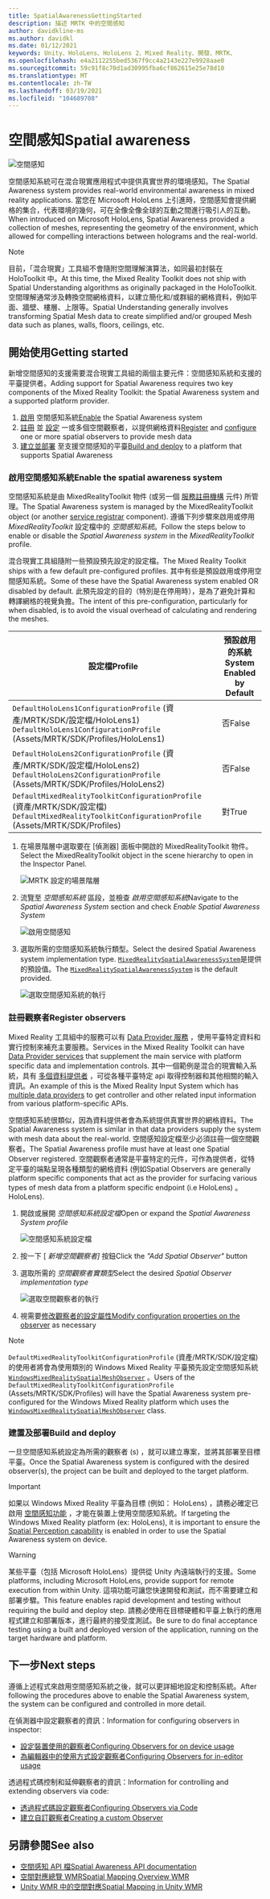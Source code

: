 ```yaml
---
title: SpatialAwarenessGettingStarted
description: 描述 MRTK 中的空間感知
author: davidkline-ms
ms.author: davidkl
ms.date: 01/12/2021
keywords: Unity、HoloLens、HoloLens 2、Mixed Reality、開發、MRTK、
ms.openlocfilehash: e4a2112255bed5367f9cc4a2143e227e9928aae0
ms.sourcegitcommit: 59c91f8c70d1ad30995fba6cf862615e25e78d10
ms.translationtype: MT
ms.contentlocale: zh-TW
ms.lasthandoff: 03/19/2021
ms.locfileid: "104689708"
---
```

# <a name="spatial-awareness"></a><span data-ttu-id="43d6f-104">空間感知</span><span class="sxs-lookup"><span data-stu-id="43d6f-104">Spatial awareness</span></span>

![空間感知](../Images/SpatialAwareness/MRTK_SpatialAwareness_Main.png)

<span data-ttu-id="43d6f-106">空間感知系統可在混合現實應用程式中提供真實世界的環境感知。</span><span class="sxs-lookup"><span data-stu-id="43d6f-106">The Spatial Awareness system provides real-world environmental awareness in mixed reality applications.</span></span> <span data-ttu-id="43d6f-107">當您在 Microsoft HoloLens 上引進時，空間感知會提供網格的集合，代表環境的幾何，可在全像全像全球的互動之間進行吸引人的互動。</span><span class="sxs-lookup"><span data-stu-id="43d6f-107">When introduced on Microsoft HoloLens, Spatial Awareness provided a collection of meshes, representing the geometry of the environment, which allowed for compelling interactions between holograms and the real-world.</span></span>

> [!NOTE]
> <span data-ttu-id="43d6f-108">目前，「混合現實」工具組不會隨附空間理解演算法，如同最初封裝在 HoloToolkit 中。</span><span class="sxs-lookup"><span data-stu-id="43d6f-108">At this time, the Mixed Reality Toolkit does not ship with Spatial Understanding algorithms as originally packaged in the HoloToolkit.</span></span> <span data-ttu-id="43d6f-109">空間理解通常涉及轉換空間網格資料，以建立簡化和/或群組的網格資料，例如平面、牆壁、樓層、上限等。</span><span class="sxs-lookup"><span data-stu-id="43d6f-109">Spatial Understanding generally involves transforming Spatial Mesh data to create simplified and/or grouped Mesh data such as planes, walls, floors, ceilings, etc.</span></span>

## <a name="getting-started"></a><span data-ttu-id="43d6f-110">開始使用</span><span class="sxs-lookup"><span data-stu-id="43d6f-110">Getting started</span></span>

<span data-ttu-id="43d6f-111">新增空間感知的支援需要混合現實工具組的兩個主要元件：空間感知系統和支援的平臺提供者。</span><span class="sxs-lookup"><span data-stu-id="43d6f-111">Adding support for Spatial Awareness requires two key components of the Mixed Reality Toolkit: the Spatial Awareness system and a supported platform provider.</span></span>

1. <span data-ttu-id="43d6f-112">[啟用](#enable-the-spatial-awareness-system) 空間感知系統</span><span class="sxs-lookup"><span data-stu-id="43d6f-112">[Enable](#enable-the-spatial-awareness-system) the Spatial Awareness system</span></span>
2. <span data-ttu-id="43d6f-113">[註冊](#register-observers) 並 [設定](ConfiguringSpatialAwarenessMeshObserver.md) 一或多個空間觀察者，以提供網格資料</span><span class="sxs-lookup"><span data-stu-id="43d6f-113">[Register](#register-observers) and [configure](ConfiguringSpatialAwarenessMeshObserver.md) one or more spatial observers to provide mesh data</span></span>
3. <span data-ttu-id="43d6f-114">[建立並部署](#build-and-deploy) 至支援空間感知的平臺</span><span class="sxs-lookup"><span data-stu-id="43d6f-114">[Build and deploy](#build-and-deploy) to a platform that supports Spatial Awareness</span></span>

### <a name="enable-the-spatial-awareness-system"></a><span data-ttu-id="43d6f-115">啟用空間感知系統</span><span class="sxs-lookup"><span data-stu-id="43d6f-115">Enable the spatial awareness system</span></span>

<span data-ttu-id="43d6f-116">空間感知系統是由 MixedRealityToolkit 物件 (或另一個 [服務註冊機構](xref:Microsoft.MixedReality.Toolkit.IMixedRealityServiceRegistrar) 元件) 所管理。</span><span class="sxs-lookup"><span data-stu-id="43d6f-116">The Spatial Awareness system is managed by the MixedRealityToolkit object (or another [service registrar](xref:Microsoft.MixedReality.Toolkit.IMixedRealityServiceRegistrar) component).</span></span> <span data-ttu-id="43d6f-117">遵循下列步驟來啟用或停用 *MixedRealityToolkit* 設定檔中的 *空間感知系統*。</span><span class="sxs-lookup"><span data-stu-id="43d6f-117">Follow the steps below to enable or disable the *Spatial Awareness system* in the *MixedRealityToolkit* profile.</span></span>

<span data-ttu-id="43d6f-118">混合現實工具組隨附一些預設預先設定的設定檔。</span><span class="sxs-lookup"><span data-stu-id="43d6f-118">The Mixed Reality Toolkit ships with a few default pre-configured profiles.</span></span> <span data-ttu-id="43d6f-119">其中有些是預設啟用或停用空間感知系統。</span><span class="sxs-lookup"><span data-stu-id="43d6f-119">Some of these have the Spatial Awareness system enabled OR disabled by default.</span></span> <span data-ttu-id="43d6f-120">此預先設定的目的（特別是在停用時），是為了避免計算和轉譯網格的視覺負擔。</span><span class="sxs-lookup"><span data-stu-id="43d6f-120">The intent of this pre-configuration, particularly for when disabled, is to avoid the visual overhead of calculating and rendering the meshes.</span></span>

| <span data-ttu-id="43d6f-121">設定檔</span><span class="sxs-lookup"><span data-stu-id="43d6f-121">Profile</span></span> | <span data-ttu-id="43d6f-122">預設啟用的系統</span><span class="sxs-lookup"><span data-stu-id="43d6f-122">System Enabled by Default</span></span> |
| --- | --- |
| <span data-ttu-id="43d6f-123">`DefaultHoloLens1ConfigurationProfile` (資產/MRTK/SDK/設定檔/HoloLens1) </span><span class="sxs-lookup"><span data-stu-id="43d6f-123">`DefaultHoloLens1ConfigurationProfile` (Assets/MRTK/SDK/Profiles/HoloLens1)</span></span> | <span data-ttu-id="43d6f-124">否</span><span class="sxs-lookup"><span data-stu-id="43d6f-124">False</span></span> |
| <span data-ttu-id="43d6f-125">`DefaultHoloLens2ConfigurationProfile` (資產/MRTK/SDK/設定檔/HoloLens2) </span><span class="sxs-lookup"><span data-stu-id="43d6f-125">`DefaultHoloLens2ConfigurationProfile` (Assets/MRTK/SDK/Profiles/HoloLens2)</span></span> | <span data-ttu-id="43d6f-126">否</span><span class="sxs-lookup"><span data-stu-id="43d6f-126">False</span></span> |
| <span data-ttu-id="43d6f-127">`DefaultMixedRealityToolkitConfigurationProfile` (資產/MRTK/SDK/設定檔) </span><span class="sxs-lookup"><span data-stu-id="43d6f-127">`DefaultMixedRealityToolkitConfigurationProfile` (Assets/MRTK/SDK/Profiles)</span></span> | <span data-ttu-id="43d6f-128">對</span><span class="sxs-lookup"><span data-stu-id="43d6f-128">True</span></span> |

1. <span data-ttu-id="43d6f-129">在場景階層中選取要在 [偵測器] 面板中開啟的 MixedRealityToolkit 物件。</span><span class="sxs-lookup"><span data-stu-id="43d6f-129">Select the MixedRealityToolkit object in the scene hierarchy to open in the Inspector Panel.</span></span>

    ![MRTK 設定的場景階層](../Images/MRTK_ConfiguredHierarchy.png)

1. <span data-ttu-id="43d6f-131">流覽至 *空間感知系統* 區段，並檢查 *啟用空間感知系統*</span><span class="sxs-lookup"><span data-stu-id="43d6f-131">Navigate to the *Spatial Awareness System* section and check *Enable Spatial Awareness System*</span></span>

    ![啟用空間感知](../Images/SpatialAwareness/MRTKConfig_SpatialAwareness.png)

1. <span data-ttu-id="43d6f-133">選取所需的空間感知系統執行類型。</span><span class="sxs-lookup"><span data-stu-id="43d6f-133">Select the desired Spatial Awareness system implementation type.</span></span> <span data-ttu-id="43d6f-134">[`MixedRealitySpatialAwarenessSystem`](xref:Microsoft.MixedReality.Toolkit.SpatialAwareness.MixedRealitySpatialAwarenessSystem)是提供的預設值。</span><span class="sxs-lookup"><span data-stu-id="43d6f-134">The [`MixedRealitySpatialAwarenessSystem`](xref:Microsoft.MixedReality.Toolkit.SpatialAwareness.MixedRealitySpatialAwarenessSystem) is the default provided.</span></span>

    ![選取空間感知系統的執行](../Images/SpatialAwareness/SpatialAwarenessSelectSystemType.png)

### <a name="register-observers"></a><span data-ttu-id="43d6f-136">註冊觀察者</span><span class="sxs-lookup"><span data-stu-id="43d6f-136">Register observers</span></span>

<span data-ttu-id="43d6f-137">Mixed Reality 工具組中的服務可以有 [Data Provider 服務](../../architecture/SystemsExtensionsProviders.md) ，使用平臺特定資料和實行控制來補充主要服務。</span><span class="sxs-lookup"><span data-stu-id="43d6f-137">Services in the Mixed Reality Toolkit can have [Data Provider services](../../architecture/SystemsExtensionsProviders.md) that supplement the main service with platform specific data and implementation controls.</span></span> <span data-ttu-id="43d6f-138">其中一個範例是混合的現實輸入系統，具有 [多個資料提供者](../Input/InputProviders.md) ，可從各種平臺特定 api 取得控制器和其他相關的輸入資訊。</span><span class="sxs-lookup"><span data-stu-id="43d6f-138">An example of this is the Mixed Reality Input System which has [multiple data providers](../Input/InputProviders.md) to get controller and other related input information from various platform-specific APIs.</span></span>

<span data-ttu-id="43d6f-139">空間感知系統很類似，因為資料提供者會為系統提供真實世界的網格資料。</span><span class="sxs-lookup"><span data-stu-id="43d6f-139">The Spatial Awareness system is similar in that data providers supply the system with mesh data about the real-world.</span></span> <span data-ttu-id="43d6f-140">空間感知設定檔至少必須註冊一個空間觀察者。</span><span class="sxs-lookup"><span data-stu-id="43d6f-140">The Spatial Awareness profile must have at least one Spatial Observer registered.</span></span> <span data-ttu-id="43d6f-141">空間觀察者通常是平臺特定的元件，可作為提供者，從特定平臺的端點呈現各種類型的網格資料 (例如</span><span class="sxs-lookup"><span data-stu-id="43d6f-141">Spatial Observers are generally platform specific components that act as the provider for surfacing various types of mesh data from a platform specific endpoint (i.e</span></span> <span data-ttu-id="43d6f-142">HoloLens) 。</span><span class="sxs-lookup"><span data-stu-id="43d6f-142">HoloLens).</span></span>

1. <span data-ttu-id="43d6f-143">開啟或展開 *空間感知系統設定檔*</span><span class="sxs-lookup"><span data-stu-id="43d6f-143">Open or expand the *Spatial Awareness System profile*</span></span>

    ![空間感知系統設定檔](../Images/SpatialAwareness/SpatialAwarenessProfile.png)

1. <span data-ttu-id="43d6f-145">按一下 [ *新增空間觀察者]* 按鈕</span><span class="sxs-lookup"><span data-stu-id="43d6f-145">Click the *"Add Spatial Observer"* button</span></span>
1. <span data-ttu-id="43d6f-146">選取所需的 *空間觀察者實類型*</span><span class="sxs-lookup"><span data-stu-id="43d6f-146">Select the desired *Spatial Observer implementation type*</span></span>

    ![選取空間觀察者的執行](../Images/SpatialAwareness/SpatialAwarenessSelectObserver.png)

1. <span data-ttu-id="43d6f-148">視需要[修改觀察者的設定屬性](ConfiguringSpatialAwarenessMeshObserver.md)</span><span class="sxs-lookup"><span data-stu-id="43d6f-148">[Modify configuration properties on the observer](ConfiguringSpatialAwarenessMeshObserver.md) as necessary</span></span>

> [!NOTE]
> <span data-ttu-id="43d6f-149">`DefaultMixedRealityToolkitConfigurationProfile` (資產/MRTK/SDK/設定檔) 的使用者將會為使用類別的 Windows Mixed Reality 平臺預先設定空間感知系統 [`WindowsMixedRealitySpatialMeshObserver`](xref:Microsoft.MixedReality.Toolkit.WindowsMixedReality.SpatialAwareness.WindowsMixedRealitySpatialMeshObserver) 。</span><span class="sxs-lookup"><span data-stu-id="43d6f-149">Users of the `DefaultMixedRealityToolkitConfigurationProfile` (Assets/MRTK/SDK/Profiles) will have the Spatial Awareness system pre-configured for the Windows Mixed Reality platform which uses the [`WindowsMixedRealitySpatialMeshObserver`](xref:Microsoft.MixedReality.Toolkit.WindowsMixedReality.SpatialAwareness.WindowsMixedRealitySpatialMeshObserver) class.</span></span>

### <a name="build-and-deploy"></a><span data-ttu-id="43d6f-150">建置及部署</span><span class="sxs-lookup"><span data-stu-id="43d6f-150">Build and deploy</span></span>

<span data-ttu-id="43d6f-151">一旦空間感知系統設定為所需的觀察者 (s) ，就可以建立專案，並將其部署至目標平臺。</span><span class="sxs-lookup"><span data-stu-id="43d6f-151">Once the Spatial Awareness system is configured with the desired observer(s), the project can be built and deployed to the target platform.</span></span>

> [!IMPORTANT]
> <span data-ttu-id="43d6f-152">如果以 Windows Mixed Reality 平臺為目標 (例如： HoloLens) ，請務必確定已啟用 [空間感知功能](https://docs.microsoft.com/windows/mixed-reality/spatial-mapping-in-unity) ，才能在裝置上使用空間感知系統。</span><span class="sxs-lookup"><span data-stu-id="43d6f-152">If targeting the Windows Mixed Reality platform (ex: HoloLens), it is important to ensure the [Spatial Perception capability](https://docs.microsoft.com/windows/mixed-reality/spatial-mapping-in-unity) is enabled in order to use the Spatial Awareness system on device.</span></span>

> [!WARNING]
> <span data-ttu-id="43d6f-153">某些平臺（包括 Microsoft HoloLens）提供從 Unity 內遠端執行的支援。</span><span class="sxs-lookup"><span data-stu-id="43d6f-153">Some platforms, including Microsoft HoloLens, provide support for remote execution from within Unity.</span></span> <span data-ttu-id="43d6f-154">這項功能可讓您快速開發和測試，而不需要建立和部署步驟。</span><span class="sxs-lookup"><span data-stu-id="43d6f-154">This feature enables rapid development and testing without requiring the build and deploy step.</span></span> <span data-ttu-id="43d6f-155">請務必使用在目標硬體和平臺上執行的應用程式建立和部署版本，進行最終的接受度測試。</span><span class="sxs-lookup"><span data-stu-id="43d6f-155">Be sure to do final acceptance testing using a built and deployed version of the application, running on the target hardware and platform.</span></span>

## <a name="next-steps"></a><span data-ttu-id="43d6f-156">下一步</span><span class="sxs-lookup"><span data-stu-id="43d6f-156">Next steps</span></span>

<span data-ttu-id="43d6f-157">遵循上述程式來啟用空間感知系統之後，就可以更詳細地設定和控制系統。</span><span class="sxs-lookup"><span data-stu-id="43d6f-157">After following the procedures above to enable the Spatial Awareness system, the system can be configured and controlled in more detail.</span></span>

<span data-ttu-id="43d6f-158">在偵測器中設定觀察者的資訊：</span><span class="sxs-lookup"><span data-stu-id="43d6f-158">Information for configuring observers in inspector:</span></span>

- [<span data-ttu-id="43d6f-159">設定裝置使用的觀察者</span><span class="sxs-lookup"><span data-stu-id="43d6f-159">Configuring Observers for on device usage</span></span>](ConfiguringSpatialAwarenessMeshObserver.md)
- [<span data-ttu-id="43d6f-160">為編輯器中的使用方式設定觀察者</span><span class="sxs-lookup"><span data-stu-id="43d6f-160">Configuring Observers for in-editor usage</span></span>](SpatialObjectMeshObserver.md)

<span data-ttu-id="43d6f-161">透過程式碼控制和延伸觀察者的資訊：</span><span class="sxs-lookup"><span data-stu-id="43d6f-161">Information for controlling and extending observers via code:</span></span>

- [<span data-ttu-id="43d6f-162">透過程式碼設定觀察者</span><span class="sxs-lookup"><span data-stu-id="43d6f-162">Configuring Observers via Code</span></span>](UsageGuide.md)
- [<span data-ttu-id="43d6f-163">建立自訂觀察者</span><span class="sxs-lookup"><span data-stu-id="43d6f-163">Creating a custom Observer</span></span>](CreateDataProvider.md)

## <a name="see-also"></a><span data-ttu-id="43d6f-164">另請參閱</span><span class="sxs-lookup"><span data-stu-id="43d6f-164">See also</span></span>

- [<span data-ttu-id="43d6f-165">空間感知 API 檔</span><span class="sxs-lookup"><span data-stu-id="43d6f-165">Spatial Awareness API documentation</span></span>](xref:Microsoft.MixedReality.Toolkit.SpatialAwareness)
- [<span data-ttu-id="43d6f-166">空間對應總覽 WMR</span><span class="sxs-lookup"><span data-stu-id="43d6f-166">Spatial Mapping Overview WMR</span></span>](https://docs.microsoft.com/windows/mixed-reality/spatial-mapping)
- [<span data-ttu-id="43d6f-167">Unity WMR 中的空間對應</span><span class="sxs-lookup"><span data-stu-id="43d6f-167">Spatial Mapping in Unity WMR</span></span>](https://docs.microsoft.com/windows/mixed-reality/spatial-mapping-in-unity)
